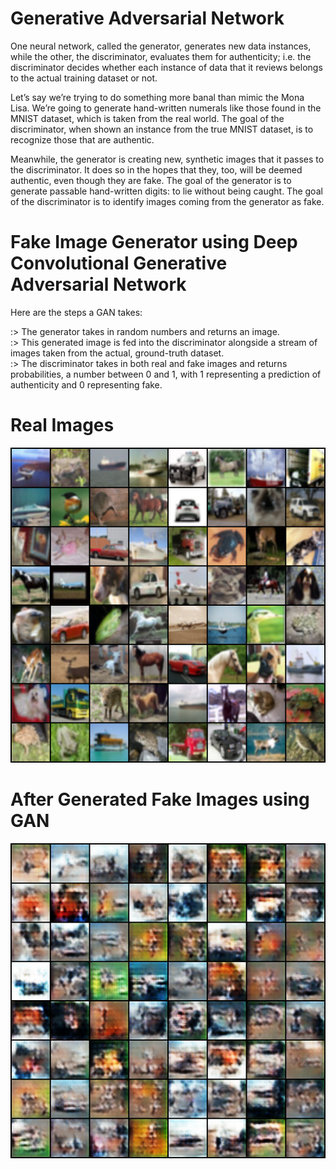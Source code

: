<h1>Generative Adversarial Network</h1>
One neural network, called the generator, generates new data instances, while the other, the discriminator, evaluates them for authenticity; i.e. the discriminator decides whether each instance of data that it reviews belongs to the actual training dataset or not.

Let’s say we’re trying to do something more banal than mimic the Mona Lisa. We’re going to generate hand-written numerals like those found in the MNIST dataset, which is taken from the real world. The goal of the discriminator, when shown an instance from the true MNIST dataset, is to recognize those that are authentic.

Meanwhile, the generator is creating new, synthetic images that it passes to the discriminator. It does so in the hopes that they, too, will be deemed authentic, even though they are fake. The goal of the generator is to generate passable hand-written digits: to lie without being caught. The goal of the discriminator is to identify images coming from the generator as fake.

<h1>Fake Image Generator using Deep Convolutional Generative Adversarial Network</h1>
Here are the steps a GAN takes:

:> The generator takes in random numbers and returns an image.<br>
:> This generated image is fed into the discriminator alongside a stream of images taken from the actual, ground-truth dataset.<br>
:> The discriminator takes in both real and fake images and returns probabilities, a number between 0 and 1, with 1 representing a prediction of authenticity and 0    representing fake.

<h1>Real Images</h1>
<center><img src="/Images/real_samples.png"></center>
<h1>After Generated Fake Images using GAN</h1>
<center><img src="/Images/fake_samples_epoch_002.png"></center>
